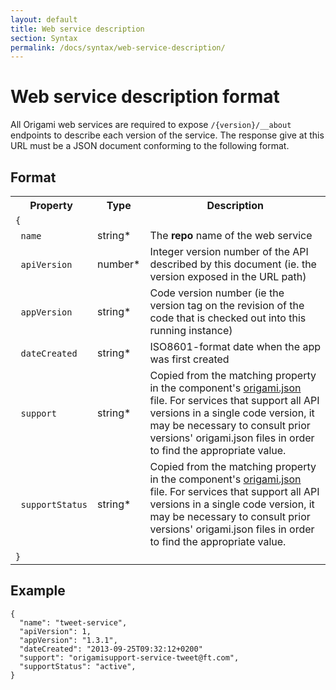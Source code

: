 ```yaml
---
layout: default
title: Web service description
section: Syntax
permalink: /docs/syntax/web-service-description/
---
```


# Web service description format

All Origami web services are required to expose `/{version}/__about` endpoints to describe each version of the service.  The response give at this URL must be a JSON document conforming to the following format.

## Format

<table class="o-techdocs-table">
<tr>
	<th>Property</th>
	<th>Type</th>
	<th>Description</th>
</tr><tr>
	<td><code>{</code></td>
	<td></td>
	<td></td>
</tr><tr>
	<td>&nbsp;&nbsp;<code>name</code></td>
	<td>string*</td>
	<td>The <b>repo</b> name of the web service</td>
</tr><tr>
	<td>&nbsp;&nbsp;<code>apiVersion</code></td>
	<td>number*</td>
	<td>Integer version number of the API described by this document (ie. the version exposed in the URL path)</td>
</tr><tr>
	<td>&nbsp;&nbsp;<code>appVersion</code></td>
	<td>string*</td>
	<td>Code version number (ie the version tag on the revision of the code that is checked out into this running instance)</td>
</tr><tr>
	<td>&nbsp;&nbsp;<code>dateCreated</code></td>
	<td>string*</td>
	<td>ISO8601-format date when the app was first created</td>
</tr><tr>
	<td>&nbsp;&nbsp;<code>support</code></td>
	<td>string*</td>
	<td>Copied from the matching property in the component's <a href="{{site.baseurl}}/docs/syntax/origamijson/">origami.json</a> file.  For services that support all API versions in a single code version, it may be necessary to consult prior versions' origami.json files in order to find the appropriate value.</td>
</tr><tr>
	<td>&nbsp;&nbsp;<code>supportStatus</code></td>
	<td>string*</td>
	<td>Copied from the matching property in the component's <a href="{{site.baseurl}}/docs/syntax/origamijson/">origami.json</a> file.  For services that support all API versions in a single code version, it may be necessary to consult prior versions' origami.json files in order to find the appropriate value.</td>
</tr><tr>
	<td><code>}</code></td>
	<td></td>
	<td></td>
</tr>
</table>

## Example


	{
	  "name": "tweet-service",
	  "apiVersion": 1,
	  "appVersion": "1.3.1",
	  "dateCreated": "2013-09-25T09:32:12+0200"
	  "support": "origamisupport-service-tweet@ft.com",
	  "supportStatus": "active",
	}
